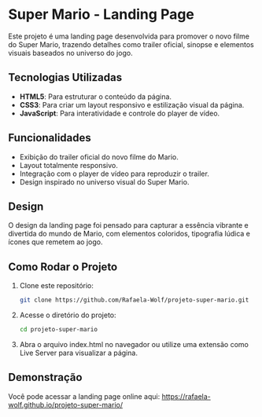 # Super Mario - Landing Page

Este projeto é uma landing page desenvolvida para promover o novo filme do Super Mario, trazendo detalhes como trailer oficial, sinopse e elementos visuais baseados no universo do jogo.

## Tecnologias Utilizadas

- **HTML5**: Para estruturar o conteúdo da página.
- **CSS3**: Para criar um layout responsivo e estilização visual da página.
- **JavaScript**: Para interatividade e controle do player de vídeo.

## Funcionalidades

- Exibição do trailer oficial do novo filme do Mario.
- Layout totalmente responsivo.
- Integração com o player de vídeo para reproduzir o trailer.
- Design inspirado no universo visual do Super Mario.

## Design

O design da landing page foi pensado para capturar a essência vibrante e divertida do mundo de Mario, com elementos coloridos, tipografia lúdica e ícones que remetem ao jogo.

## Como Rodar o Projeto

1. Clone este repositório:

    ```bash
    git clone https://github.com/Rafaela-Wolf/projeto-super-mario.git

2. Acesse o diretório do projeto:

    ```bash
    cd projeto-super-mario

3. Abra o arquivo index.html no navegador ou utilize uma extensão como Live Server para visualizar a página.

## Demonstração

Você pode acessar a landing page online aqui: https://rafaela-wolf.github.io/projeto-super-mario/